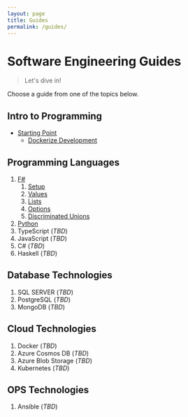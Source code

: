 ```yaml
---
layout: page
title: Guides
permalink: /guides/
---
```


# Software Engineering Guides

> Let's dive in! 

Choose a guide from one of the topics below.

## Intro to Programming

- [Starting Point](/guides/intro/)
  - [Dockerize Development](/guides/intro/dockerize-development/)

## Programming Languages

1. [F#](/guides/fsharp/intro/)
    1. [Setup](/guides/fsharp/intro/setup/)
    1. [Values](/guides/fsharp/intro/value)
    1. [Lists](/guides/fsharp/intro/list)
    1. [Options](/guides/fsharp/intro/option)
    1. [Discriminated Unions](/guides/fsharp/intro/discriminated-union)
2. [Python](/guides/python/intro/)
3. TypeScript (*TBD*)
4. JavaScript (*TBD*)
5. C# (*TBD*)
6. Haskell (*TBD*)

## Database Technologies

1. SQL SERVER (*TBD*)
2. PostgreSQL (*TBD*)
3. MongoDB (*TBD*)

## Cloud Technologies

1. Docker (*TBD*)
2. Azure Cosmos DB (*TBD*)
3. Azure Blob Storage (*TBD*)
4. Kubernetes (*TBD*)

## OPS Technologies

1. Ansible (*TBD*)
